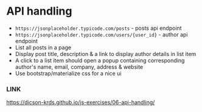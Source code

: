 # API handling

- `https://jsonplaceholder.typicode.com/posts` - posts api endpoint
- `https://jsonplaceholder.typicode.com/users/{user_id}` - author api endpoint
- List all posts in a page
- Display post title, description & a link to display author details in list item
- A click to a list item should open a popup containing corresponding author's name, email, company, address & website
- Use bootstrap/materialize css for a nice ui

### LINK
https://dicson-krds.github.io/js-exercises/06-api-handling/
